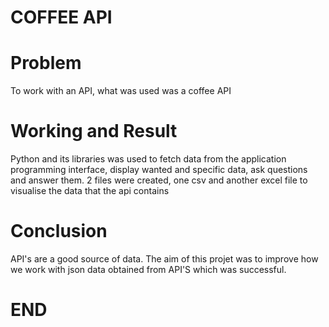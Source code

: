 # COFFEE API

# Problem
To work with an API, what was used was a coffee API

# Working and Result
Python and its libraries was used to fetch data from the application programming interface, display wanted and specific data, ask questions and answer them.
2 files were created, one csv and another excel file to visualise the data that the api contains

# Conclusion
API's are a good source of data.
The aim of this projet was to improve how we work with json data obtained from API'S which was successful.

# END
